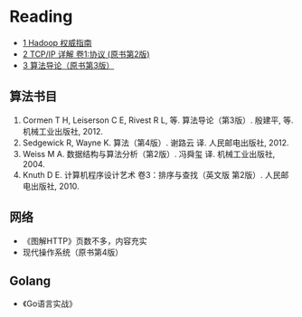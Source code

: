 # Reading

- [1 Hadoop 权威指南](1_Hadoop.md)
- [2 TCP/IP 详解 卷1:协议 (原书第2版)](2_TCP-IP详解.md)
- [3 算法导论（原书第3版）](3_算法导论.md)

## 算法书目

1. Cormen T H, Leiserson C E, Rivest R L, 等. 算法导论（第3版）. 殷建平, 等. 机械工业出版社, 2012.
1. Sedgewick R, Wayne K. 算法（第4版）. 谢路云 译. 人民邮电出版社, 2012.
1. Weiss M A. 数据结构与算法分析（第2版）. 冯舜玺 译. 机械工业出版社, 2004.
1. Knuth D E. 计算机程序设计艺术 卷3：排序与查找（英文版 第2版）. 人民邮电出版社, 2010.

## 网络

- 《图解HTTP》页数不多，内容充实
- 现代操作系统（原书第4版）

## Golang

- 《Go语言实战》